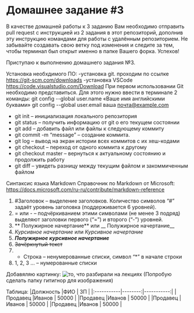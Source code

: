 # Домашнее задание #3

В качестве домашней работы к 3 заданию Вам необходимо отправить pull request с инструкцией из 2 задания в этот репозиторий, дополнив эту инструкцию командами для работы с удалённым репозиторием. Не забывайте создавать свою ветку под изменения и следите за тем, чтобы терминал был открыт именно в папке Вашего форка. Успехов!


Приступаю к выполнению домашнего задания №3.

Установка необхдимого ПО:
-установка git. проходим по ссылке  https://git-scm.com/downloads
-установка VSCode https://code.visualstudio.com/Download
При первом использовании Git необходимо представиться.
Для этого нужно ввести в терминале 2 команды:
git config --global user.name «Ваше имя английскими буквами» git
config --global user.email ваша почта@example.com

* git init – инициализация локального репозитория
* git status – получить информацию от git о его текущем состоянии
* git add – добавить файл или файлы к следующему коммиту
* git commit -m “message” – создание коммита.
* git log – вывод на экран истории всех коммитов с их хеш-кодами
* git checkout – переход от одного коммита к другому
* git checkout master – вернуться к актуальному состоянию и продолжить работу
* git diff – увидеть разницу между текущим файлом и закоммиченным файлом

Синтаксис языка Markdown
Справочник по Markdown от Microsoft:
https://docs.microsoft.com/ru-ru/contribute/markdown-reference

1. #Заголовок – выделение заголовков. Количество символов “#” задаёт уровень заголовка
(поддерживается 6 уровней).
2. = или - – подчёркиванием этими символами (не менее 3 подряд) выделяют заголовки
первого (“=”) и второго (“-”) уровней.
3. ** Полужирное начертание** или __ Полужирное начертание__
4. *Курсивное начертание* или _Курсивное начертание_
5. ***Полужирное курсивное начертание***
6. ~~Зачёркнутый текст~~
7. * Строка – ненумерованные списки, символ “*” в начале строки
8. 1, 2, 3 … – нумерованные списки


Добавяляю картинку:
![то, что разбирали на лекциях](Цель.jpg)  (Попробую сделать папку гитигнор для изображения)

Таблица:
|Должность   |ФИО      |   ЗП       |
|:-----------|--------:|-----------:|
|Продавец   |Иванов  |   50000      |
|Продавец   |Иванов  |   50000      |
|Продавец   |Иванов  |   50000      |
|Продавец   |Иванов  |   50000      |
